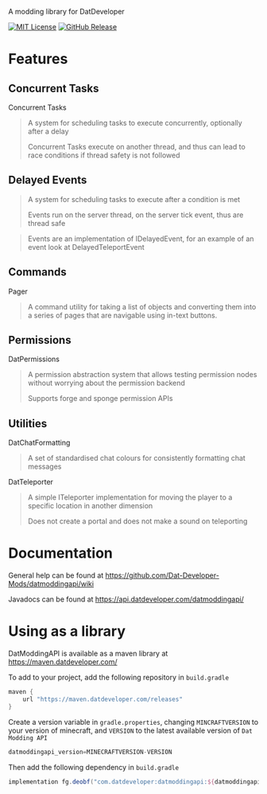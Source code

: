 A modding library for DatDeveloper

[![MIT License](https://img.shields.io/badge/License-MIT-green.svg)](https://opensource.org/licenses/)
[![GitHub Release](https://img.shields.io/github/release/Dat-Developer-Mods/datmoddingapi.svg?style=flat)]()

# Features
## Concurrent Tasks
Concurrent Tasks
> A system for scheduling tasks to execute concurrently, optionally after a delay
> 
> Concurrent Tasks execute on another thread, and thus can lead to race conditions if thread safety is not followed

## Delayed Events
> A system for scheduling tasks to execute after a condition is met
> 
> Events run on the server thread, on the server tick event, thus are thread safe

> Events are an implementation of IDelayedEvent, for an example of an event look at DelayedTeleportEvent

## Commands
Pager
> A command utility for taking a list of objects and converting them into a series of pages that are navigable using in-text buttons.

## Permissions
DatPermissions
> A permission abstraction system that allows testing permission nodes without worrying about the permission backend
>
> Supports forge and sponge permission APIs

## Utilities
DatChatFormatting
> A set of standardised chat colours for consistently formatting chat messages

DatTeleporter
> A simple ITeleporter implementation for moving the player to a specific location in another dimension 
>
> Does not create a portal and does not make a sound on teleporting

# Documentation
General help can be found at https://github.com/Dat-Developer-Mods/datmoddingapi/wiki

Javadocs can be found at https://api.datdeveloper.com/datmoddingapi/

# Using as a library
DatModdingAPI is available as a maven library at https://maven.datdeveloper.com/

To add to your project, add the following repository in `build.gradle`
```groovy
maven {
    url "https://maven.datdeveloper.com/releases"
}
```

Create a version variable in `gradle.properties`, changing `MINCRAFTVERSION` to your version of minecraft, and `VERSION`
to the latest available version of `Dat Modding API`
```groovy
datmoddingapi_version=MINECRAFTVERSION-VERSION
```

Then add the following dependency in `build.gradle`
```groovy
implementation fg.deobf("com.datdeveloper:datmoddingapi:${datmoddingapi_version}")
```